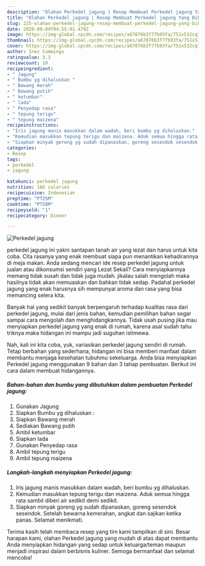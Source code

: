 ```yaml
---
description: "Olahan Perkedel jagung | Resep Membuat Perkedel jagung Yang Bikin Ngiler"
title: "Olahan Perkedel jagung | Resep Membuat Perkedel jagung Yang Bikin Ngiler"
slug: 225-olahan-perkedel-jagung-resep-membuat-perkedel-jagung-yang-bikin-ngiler
date: 2020-09-04T04:55:01.478Z
image: https://img-global.cpcdn.com/recipes/a67076b3f77b93fa/751x532cq70/perkedel-jagung-foto-resep-utama.jpg
thumbnail: https://img-global.cpcdn.com/recipes/a67076b3f77b93fa/751x532cq70/perkedel-jagung-foto-resep-utama.jpg
cover: https://img-global.cpcdn.com/recipes/a67076b3f77b93fa/751x532cq70/perkedel-jagung-foto-resep-utama.jpg
author: Inez Cummings
ratingvalue: 3.3
reviewcount: 10
recipeingredient:
- " Jagung"
- " Bumbu yg dihaluskan "
- " Bawang merah"
- " Bawang putih"
- " ketumbar"
- " lada"
- " Penyedap rasa"
- " tepung terigu"
- " tepung maizena"
recipeinstructions:
- "Iris jagung manis masukkan dalam wadah, beri bumbu yg dihaluskan."
- "Kemudian masukkan tepung terigu dan maizena. Aduk semua hingga rata sambil diberi air sedikit demi sedikit."
- "Siapkan minyak goreng yg sudah dipanaskan, goreng sesendok sesendok. Setelah bewarna kemerahan, angkat dan sajikan ketika panas. Selamat menikmati."
categories:
- Resep
tags:
- perkedel
- jagung

katakunci: perkedel jagung 
nutrition: 166 calories
recipecuisine: Indonesian
preptime: "PT25M"
cooktime: "PT58M"
recipeyield: "1"
recipecategory: Dinner

---
```



![Perkedel jagung](https://img-global.cpcdn.com/recipes/a67076b3f77b93fa/751x532cq70/perkedel-jagung-foto-resep-utama.jpg)


perkedel jagung ini yakni santapan tanah air yang lezat dan harus untuk kita coba. Cita rasanya yang enak membuat siapa pun menantikan kehadirannya di meja makan.
Anda sedang mencari ide resep perkedel jagung untuk jualan atau dikonsumsi sendiri yang Lezat Sekali? Cara menyiapkannya memang tidak susah dan tidak juga mudah. jikalau salah mengolah maka hasilnya tidak akan memuaskan dan bahkan tidak sedap. Padahal perkedel jagung yang enak harusnya sih mempunyai aroma dan rasa yang bisa memancing selera kita.



Banyak hal yang sedikit banyak berpengaruh terhadap kualitas rasa dari perkedel jagung, mulai dari jenis bahan, kemudian pemilihan bahan segar sampai cara mengolah dan menghidangkannya. Tidak usah pusing jika mau menyiapkan perkedel jagung yang enak di rumah, karena asal sudah tahu triknya maka hidangan ini mampu jadi suguhan istimewa.


Nah, kali ini kita coba, yuk, variasikan perkedel jagung sendiri di rumah. Tetap berbahan yang sederhana, hidangan ini bisa memberi manfaat dalam membantu menjaga kesehatan tubuhmu sekeluarga. Anda bisa menyiapkan Perkedel jagung menggunakan 9 bahan dan 3 tahap pembuatan. Berikut ini cara dalam membuat hidangannya.

<!--inarticleads1-->

##### Bahan-bahan dan bumbu yang dibutuhkan dalam pembuatan Perkedel jagung:

1. Gunakan  Jagung
1. Siapkan  Bumbu yg dihaluskan :
1. Siapkan  Bawang merah
1. Sediakan  Bawang putih
1. Ambil  ketumbar
1. Siapkan  lada
1. Gunakan  Penyedap rasa
1. Ambil  tepung terigu
1. Ambil  tepung maizena




<!--inarticleads2-->

##### Langkah-langkah menyiapkan Perkedel jagung:

1. Iris jagung manis masukkan dalam wadah, beri bumbu yg dihaluskan.
1. Kemudian masukkan tepung terigu dan maizena. Aduk semua hingga rata sambil diberi air sedikit demi sedikit.
1. Siapkan minyak goreng yg sudah dipanaskan, goreng sesendok sesendok. Setelah bewarna kemerahan, angkat dan sajikan ketika panas. Selamat menikmati.




Terima kasih telah membaca resep yang tim kami tampilkan di sini. Besar harapan kami, olahan Perkedel jagung yang mudah di atas dapat membantu Anda menyiapkan hidangan yang sedap untuk keluarga/teman maupun menjadi inspirasi dalam berbisnis kuliner. Semoga bermanfaat dan selamat mencoba!
